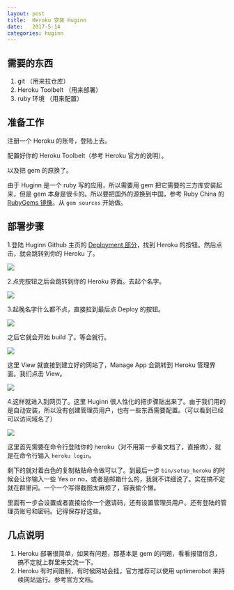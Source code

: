 ```yaml
---
layout: post
title:  Heroku 安装 Huginn
date:   2017-5-14
categories: huginn
---
```



## 需要的东西

1. git （用来拉仓库）
2. Heroku Toolbelt （用来部署）
3. ruby 环境 （用来配置）

## 准备工作

注册一个 Heroku 的账号，登陆上去。

配置好你的 Heroku Toolbelt（参考 Heroku 官方的说明）。

以及把 gem 的原换了。

由于 Huginn 是一个 ruby 写的应用，所以需要用 gem 把它需要的三方库安装起来，但是 gem 本身是很卡的。所以要把国外的源换到中国，参考 Ruby China 的 [RubyGems 镜像](https://gems.ruby-china.org/)。从 `gem sources` 开始做。

## 部署步骤

1.登陆 Huginn Github 主页的 [Deployment 部分](https://github.com/huginn/huginn#deployment)，找到 Heroku 的按钮。然后点击，就会跳转到你的 Heroku 了。

![](http://walkginkgo.com/images/huginn/heroku-1.png)

2.点完按钮之后会跳转到你的 Heroku 界面。去起个名字。

![](http://walkginkgo.com/images/huginn/heroku-2.png)

3.起晚名字什么都不点，直接拉到最后点 Deploy 的按钮。

![](http://walkginkgo.com/images/huginn/heroku-3.png)

之后它就会开始 build 了。等会就行。

![](http://walkginkgo.com/images/huginn/heroku-4.png)

这里 View 就直接到建立好的网站了，Manage App 会跳转到 Heroku 管理界面。我们点击 View。

![](http://walkginkgo.com/images/huginn/heroku-5.png)

4.这样就进入到网页了。这里 Huginn 很人性化的把步骤贴出来了。由于我们用的是自动安装，所以没有创建管理员用户，也有一些东西需要配置。（可以看到已经可以访问域名了）

![](http://walkginkgo.com/images/huginn/heroku-6.png)

这里首先需要在命令行登陆你的 heroku（对不用第一步看文档了，直接做），就是在命令行输入 `heroku login`。

剩下的就对着白色的复制粘贴命令做可以了。到最后一步 `bin/setup_heroku` 的时候会让你输入一些 Yes or no，或者是邮箱什么的，我就不详细说了。实在搞不定就在群里问。一个一个写得截图太麻烦了，容我偷个懒。

里面有一步会设置或者直接给你一个邀请码，还有设置管理员用户。还有登陆的管理员账号和密码。记得保存好这些。

## 几点说明

1. Heroku 部署很简单，如果有问题，那基本是 gem 的问题，看看报错信息，搞不定就上群里来交流一下。
2. Heroku 有时间限制，有时候网站会挂，官方推荐可以使用 uptimerobot 来持续网站运行。参考官方文档。


